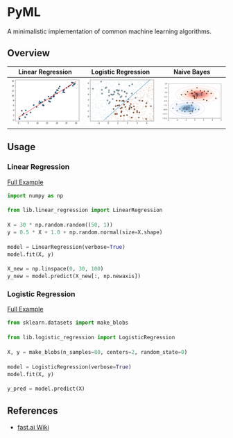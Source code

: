 # PyML

A minimalistic implementation of common machine learning algorithms.

## Overview

Linear Regression | Logistic Regression | Naive Bayes
:---: | :---: | :---:
![](images/linear_regression.png) | ![](images/logistic_regression.png) | ![](images/naive_bayes.png)

## Usage

### Linear Regression

[Full Example](examples/linear_regression.ipynb)

```python
import numpy as np

from lib.linear_regression import LinearRegression

X = 30 * np.random.random((50, 1))
y = 0.5 * X + 1.0 + np.random.normal(size=X.shape)

model = LinearRegression(verbose=True)
model.fit(X, y)

X_new = np.linspace(0, 30, 100)
y_new = model.predict(X_new[:, np.newaxis])
```

### Logistic Regression

[Full Example](examples/logistic_regression.ipynb)

```python
from sklearn.datasets import make_blobs

from lib.logistic_regression import LogisticRegression

X, y = make_blobs(n_samples=80, centers=2, random_state=0)

model = LogisticRegression(verbose=True)
model.fit(X, y)

y_pred = model.predict(X)
```

## References

- [fast.ai Wiki](http://wiki.fast.ai/index.php/Main_Page)
